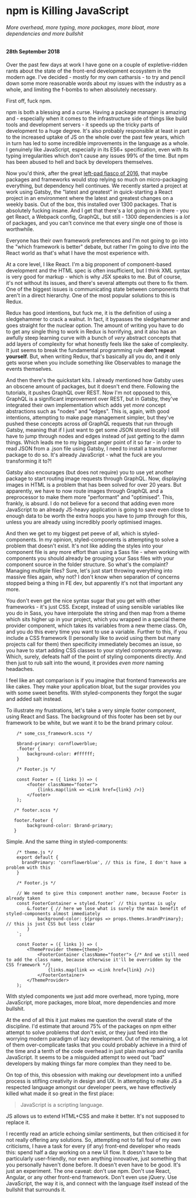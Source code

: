 # npm is Killing JavaScript

###### More overhead, more typing, more packages, more bloat, more dependencies and more bullshit

#### 28th September 2018

Over the past few days at work I have gone on a couple of expletive-ridden rants about the state of the front-end development ecosystem in the modern age. I've decided - mostly for my own catharsis - to try and pencil down some more reasonable words about my issues with the industry as a whole, and limiting the f-bombs to when absolutely necessary.

First off, fuck npm.

npm is both a blessing and a curse. Having a package manager is amazing and - especially when it comes to the infrastructure side of things like build tools and development servers - it speeds up the tricky parts of development to a huge degree. It's also probably responsible at least in part to the increased uptake of JS on the whole over the past few years, which in turn has led to some incredible improvements in the language as a whole. I genuinely like JavaScript, especially in its ES6+ specification, even with its typing irregularities which don't cause any issues 99% of the time. But npm has been abused to hell and back by developers themselves.

Now you'd think, after the great [left-pad fiasco of 2016](https://www.theregister.co.uk/2016/03/23/npm_left_pad_chaos/), that maybe packages and frameworks would stop relying so much on micro-packaging everything, but dependency hell continues. We recently started a project at work using Gatsby, the "latest and greatest" in quick-starting a React project in an environment where the latest and greatest changes on a weekly basis. Out of the box, this installed over 1300 packages. That is absolutely fucking insane. And I get that there's a lot going on in there - you get React, a Webpack config, GraphQL, but still - 1300 dependencies is a _lot_ of packages, and you can't convince me that every single one of those is worthwhile. 

Everyone has their own framework preferences and I'm not going to go into the "which framework is better" debate, but rather I'm going to dive into the React world as that's what I have the most experience with.

At a core level, I like React. I'm a big proponent of component-based development and the HTML spec is often insufficient, but I think XML syntax is very good for markup - which is why JSX speaks to me. But of course, it's not without its issues, and there's several attempts out there to fix them. One of the biggest issues is communicating state between components that aren't in a direct hierarchy. One of the most popular solutions to this is Redux.

Redux has good intentions, but fuck me, it is the definition of using a sledgehammer to crack a walnut. In fact, it bypasses the sledgehammer and goes straight for the nuclear option. The amount of writing you have to do to get any single thing to work in Redux is horrifying, and it also has an awfully steep learning curve with a bunch of _very_ abstract concepts that add layers of complexity for what honestly feels like the sake of complexity. It just seems to break the fundamental programming rule **don't repeat yourself**. But, when writing Redux, that's basically all you do, and it only gets worse when you include something like Observables to manage the events themselves. 

And then there's the quickstart kits. I already mentioned how Gatsby uses an obscene amount of packages, but it doesn't end there. Following the tutorials, it pushes GraphQL over REST. Now I'm not opposed to this, GraphQL is a significant improvement over REST, but in Gatsby, they've integrated their own implementation which adds yet _more_ concept abstractions such as "nodes" and "edges". This is, again, with good intentions, attempting to make page management simpler, but they've pushed these concepts across _all_ GraphQL requests that run through Gatsby, meaning that if I just want to get some JSON stored locally I still have to jump through nodes and edges instead of just getting to the damn things. Which leads me to my biggest anger point of it so far - in order to read JSON from a .json file using Gatsby, I need to install a transformer package to do so. It's already JavaScript - what the fuck are you transforming it to?!

Gatsby also encourages (but does not require) you to use yet another package to start routing image requests through GraphQL. Now, displaying images in HTML is a problem that has been solved for over 20 years. But apparently, we have to now route images through GraphQL and a preprocessor to make them more "performant" and "optimised". This, frankly, is absurd. I do not believe for a second that adding even more JavaScript to an already JS-heavy application is going to save even close to enough data to be worth the extra hoops you have to jump through for this, unless you are already using incredibly poorly optimised images.

And then we get to my biggest pet peeve of all, which is styled-components. In my opinion, styled-components is attempting to solve a problem that doesn't exist. It's not like adding the styles into your component file is any more effort than using a Sass file - when working with components you should already be grouping your Sass files with your component source in the folder structure. So what's the complaint? Managing multiple files? Sure, let's just start throwing everything into massive files again, why not? I don't know when separation of concerns stopped being a thing in FE dev, but apparently it's not that important any more.  

You don't even get the nice syntax sugar that you get with other frameworks - it's just CSS. Except, instead of using sensible variables like you do in Sass, you have interpolate the string and then map from a theme which sits higher up in your project, which you wrapped in a special theme provider component, which takes its variables from a new theme class. Oh, and you do this every time you want to use a variable. Further to this, if you include a CSS framework (I personally like to avoid using them but many projects call for them) then specificity immediately becomes an issue, so you have to start adding CSS classes to your styled components anyway. Which, surely, defeats half of the point of styling components directly. And then just to rub salt into the wound, it provides _even more_ naming headaches.  

I feel like an apt comparison is if you imagine that frontend frameworks are like cakes. They make your application bloat, but the sugar provides you with some sweet benefits. With styled-components they forgot the sugar and added salt instead.

To illustrate my frustrations, let's take a very simple footer component, using React and Sass. The background of this footer has been set by our framework to be white, but we want it to be the brand primary colour.


```
    /* some_css_framework.scss */
    
    $brand-primary: cornflowerblue;
    .footer {
        background-color: #ffffff;
    }
```

```
    /* Footer.js */
   
    const Footer = ({ links }) => (
        <footer className="footer">
            {links.map(link => <Link href={link} />)}
        </footer>
    );

```

```
   /* footer.scss */
   
   footer.footer {
        background-color: $brand-primary;
   }
```

Simple. And the same thing in styled-components:

```
    /* theme.js */
    export default {
      brandPrimary: 'cornflowerblue', // this is fine, I don't have a problem with this
    }

    /* Footer.js */
   
    // We need to give this component another name, because Footer is already taken
    const FooterContainer = styled.footer` // this syntax is ugly
        &.footer { // here we lose what is surely the main benefit of styled-components almost immediately
            background-color: ${props => props.themes.brandPrimary}; // this is just CSS but less clear
        }
    `;
   
    const Footer = ({ links }) => (
        <ThemeProvider theme={theme}>
            <FooterContainer className="footer"> {/* And we still need to add the class name, because otherwise it'll be overridden by the CSS framework */}
                {links.map(link => <Link href={link} />)}
            </FooterContainer>
        </ThemeProvider>
    );

```

With styled components we just add more overhead, more typing, more JavaScript, more packages, more bloat, more dependencies and more bullshit. 

At the end of all this it just makes me question the overall state of the discipline. I'd estimate that around 75% of the packages on npm either attempt to solve problems that don't exist, or they just feed into the worrying modern paradigm of lazy development. Out of the remaining, a lot of them over-complicate tasks that you could probably achieve in a third of the time and a tenth of the code overhead in just plain markup and vanilla JavaScript. It seems to be a misguided attempt to weed out "bad" developers by making things far more complex than they need to be.

On top of this, this obsession with making our development into a unified process is stifling creativity in design and UX. In attempting to make JS a respected language amongst our developer peers, we have effectively killed what made it so great in the first place:

> JavaScript is a scripting language.
 
JS allows us to extend HTML+CSS and make it better. It's not supposed to replace it. 

I recently read an article echoing similar sentiments, but then criticised it for not really offering any solutions. So, attempting not to fall foul of my own criticisms, I have a task for every (if any) front-end developer who reads this: spend half a day working on a new UI flow. It doesn't have to be particularly user-friendly, nor even anything innovative, just something that you personally haven't done before. It doesn't even have to be good. It's just an experiment. The one caveat: don't use npm. Don't use React, Angular, or any other front-end framework. Don't even use jQuery. Use JavaScript, the way it is, and connect with the language itself instead of the bullshit that surrounds it.